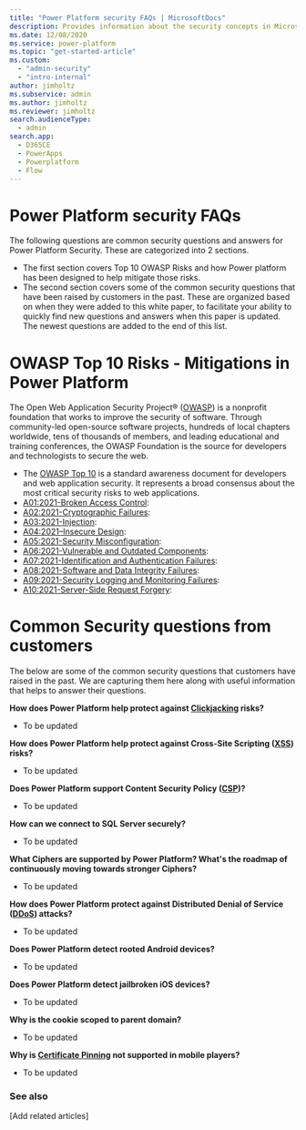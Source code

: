 ```yaml
---
title: "Power Platform security FAQs | MicrosoftDocs"
description: Provides information about the security concepts in Microsoft Dataverse.
ms.date: 12/08/2020
ms.service: power-platform
ms.topic: "get-started-article"
ms.custom: 
  - "admin-security"
  - "intro-internal"
author: jimholtz
ms.subservice: admin
ms.author: jimholtz
ms.reviewer: jimholtz
search.audienceType: 
  - admin
search.app:
  - D365CE
  - PowerApps
  - Powerplatform
  - Flow
---
```

# Power Platform security FAQs

The following questions are common security questions and answers for Power Platform Security. These are categorized into 2 sections.
  - The first section covers Top 10 OWASP Risks and how Power platform has been designed to help mitigate those risks.
  - The second section covers some of the common security questions that have been raised by customers in the past. These are organized based on when they were added to this white paper, to facilitate your ability to quickly find new questions and answers when this paper is updated. The newest questions are added to the end of this list.

# OWASP Top 10 Risks - Mitigations in Power Platform
  The Open Web Application Security Project® ([OWASP](https://owasp.org/about/)) is a nonprofit foundation that works to improve the security of software. Through community-led open-source software projects, hundreds of local chapters worldwide, tens of thousands of members, and leading educational and training conferences, the OWASP Foundation is the source for developers and technologists to secure the web.

  - The [OWASP Top 10](https://owasp.org/www-project-top-ten/) is a standard awareness document for developers and web application security. It represents a broad consensus about the most critical security risks to web applications.
  - [A01:2021-Broken Access Control](https://owasp.org/Top10/A01_2021-Broken_Access_Control/):
  - [A02:2021-Cryptographic Failures](https://owasp.org/Top10/A02_2021-Cryptographic_Failures/):
  - [A03:2021-Injection](https://owasp.org/Top10/A03_2021-Injection/):
  - [A04:2021–Insecure Design](https://owasp.org/Top10/A04_2021-Insecure_Design/):
  - [A05:2021-Security Misconfiguration](https://owasp.org/Top10/A05_2021-Security_Misconfiguration/):
  - [A06:2021-Vulnerable and Outdated Components](https://owasp.org/Top10/A06_2021-Vulnerable_and_Outdated_Components/):
  - [A07:2021-Identification and Authentication Failures](https://owasp.org/Top10/A07_2021-Identification_and_Authentication_Failures/):
  - [A08:2021-Software and Data Integrity Failures](https://owasp.org/Top10/A08_2021-Software_and_Data_Integrity_Failures/):
  - [A09:2021-Security Logging and Monitoring Failures](https://owasp.org/Top10/A09_2021-Security_Logging_and_Monitoring_Failures/):
  - [A10:2021-Server-Side Request Forgery](https://owasp.org/Top10/A10_2021-Server-Side_Request_Forgery_%28SSRF%29/):

  # Common Security questions from customers
  The below are some of the common security questions that customers have raised in the past. We are capturing them here along with useful information that helps to answer their questions.

  **How does Power Platform help protect against [Clickjacking](https://owasp.org/www-community/attacks/Clickjacking) risks?**
  - To be updated
  
  **How does Power Platform help protect against Cross-Site Scripting ([XSS](https://owasp.org/www-community/attacks/Clickjacking)) risks?**
  - To be updated
  
  **Does Power Platform support Content Security Policy ([CSP](https://owasp.org/www-community/controls/Content_Security_Policy))?**
  - To be updated

  **How can we connect to SQL Server securely?**
  - To be updated

  **What Ciphers are supported by Power Platform? What's the roadmap of continuously moving towards stronger Ciphers?**
  - To be updated

  **How does Power Platform protect against Distributed Denial of Service ([DDoS](https://owasp.org/www-project-automated-threats-to-web-applications/assets/oats/EN/OAT-015_Denial_of_Service.html)) attacks?**
  - To be updated
  
  **Does Power Platform detect rooted Android devices?**
  - To be updated

  **Does Power Platform detect jailbroken iOS devices?**
  - To be updated

  **Why is the cookie scoped to parent domain?**
  - To be updated

  **Why is [Certificate Pinning](https://owasp.org/www-community/controls/Certificate_and_Public_Key_Pinning) not supported in mobile players?**
  - To be updated




### See also
[Add related articles]


